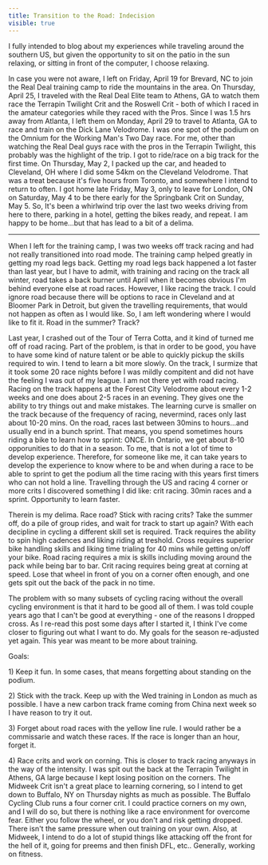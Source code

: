 ---title: Transition to the Road: Indecisionvisible: true---<p style="text-align: left;">
  I fully intended to blog about my experiences while traveling around the southern US, but given the opportunity to sit on the patio in the sun relaxing, or sitting in front of the computer, I choose relaxing.
</p>

<p style="text-align: left;">
  In case you were not aware, I left on Friday, April 19 for Brevard, NC to join the Real Deal training camp to ride the mountains in the area. On Thursday, April 25, I traveled with the Real Deal Elite team to Athens, GA to watch them race the Terrapin Twilight Crit and the Roswell Crit - both of which I raced in the amateur categories while they raced with the Pros. Since I was 1.5 hrs away from Atlanta, I left them on Monday, April 29 to travel to Atlanta, GA to race and train on the Dick Lane Velodrome. I was one spot of the podium on the Omnium for the Working Man's Two Day race. For me, other than watching the Real Deal guys race with the pros in the Terrapin Twilight, this probably was the highlight of the trip. I got to ride/race on a big track for the first time. On Thursday, May 2, I packed up the car, and headed to Cleveland, OH where I did some 54km on the Cleveland Velodrome. That was a treat because it's five hours from Toronto, and somewhere I intend to return to often. I got home late Friday, May 3, only to leave for London, ON on Saturday, May 4 to be there early for the Springbank Crit on Sunday, May 5. So, It's been a whirlwind trip over the last two weeks driving from here to there, parking in a hotel, getting the bikes ready, and repeat. I am happy to be home...but that has lead to a bit of a delima.
</p>

<p style="text-align: left;">
  <hr id="system-readmore" />
  When I left for the training camp, I was two weeks off track racing and had not really transitioned into road mode. The training camp helped greatly in getting my road legs back. Getting my road legs back happened a lot faster than last year, but I have to admit, with training and racing on the track all winter, road takes a back burner until April when it becomes obvious I'm behind everyone else at road races. However, I like racing the track. I could ignore road because there will be options to race in Cleveland and at Bloomer Park in Detroit, but given the travelling requirements, that would not happen as often as I would like. So, I am left wondering where I would like to fit it. Road in the summer? Track?
</p>

<p style="text-align: left;">
  Last year, I crashed out of the Tour of Terra Cotta, and it kind of turned me off of road racing. Part of the problem, is that in order to be good, you have to have some kind of nature talent or be able to quickly pickup the skills required to win. I tend to learn a bit more slowly. On the track, I surmize that it took some 20 race nights before I was mildly compitent and did not have the feeling I was out of my league. I am not there yet with road racing. Racing on the track happens at the Forest City Velodrome about every 1-2 weeks and one does about 2-5 races in an evening. They gives one the ability to try things out and make mistakes. The learning curve is smaller on the track because of the frequency of racing, nevermind, races only last about 10-20 mins. On the road, races last between 30mins to hours...and usually end in a bunch sprint. That means, you spend sometimes hours riding a bike to learn how to sprint: ONCE. In Ontario, we get about 8-10 opporunities to do that in a season. To me, that is not a lot of time to develop experience. Therefore, for someone like me, it can take years to develop the experience to know where to be and when during a race to be able to sprint to get the podium all the time racing with this years first timers who can not hold a line. Travelling through the US and racing 4 corner or more crits I discovered something I did like: crit racing. 30min races and a sprint. Opportunity to learn faster.
</p>

<p style="text-align: left;">
  Therein is my delima. Race road? Stick with racing crits? Take the summer off, do a pile of group rides, and wait for track to start up again? With each decipline in cycling a different skill set is required. Track requires the ability to spin high cadences and liking riding at treshold. Cross requires superior bike handling skills and liking time trialing for 40 mins while getting on/off your bike. Road racing requires a mix is skills including moving around the pack while being bar to bar. Crit racing requires being great at corning at speed. Lose that wheel in front of you on a corner often enough, and one gets spit out the back of the pack in no time.
</p>

<p style="text-align: left;">
  The problem with so many subsets of cycling racing without the overall cycling environment is that it hard to be good all of them. I was told couple years ago that I can't be good at everything - one of the reasons I dropped cross. As I re-read this post some days after I started it, I think I've come closer to figuring out what I want to do. My goals for the season re-adjusted yet again. This year was meant to be more about training.
</p>

<p style="text-align: left;">
  Goals:
</p>

<p style="text-align: left;">
  1) Keep it fun. In some cases, that means forgetting about standing on the podium.
</p>

<p style="text-align: left;">
  2) Stick with the track. Keep up with the Wed training in London as much as possible. I have a new carbon track frame coming from China next week so I have reason to try it out.
</p>

<p style="text-align: left;">
  3) Forget about road races with the yellow line rule. I would rather be a commissarie and watch these races. If the race is longer than an hour, forget it.
</p>

<p style="text-align: left;">
  4) Race crits and work on corning. This is closer to track racing anyways in the way of the intensity. I was spit out the back at the Terrapin Twilight in Athens, GA large because I kept losing position on the corners. The Midweek Crit isn't a great place to learning cornering, so I intend to get down to Buffalo, NY on Thursday nights as much as possible. The Buffalo Cycling Club runs a four corner crit. I could practice corners on my own, and I will do so, but there is nothing like a race environment for overcome fear. Either you follow the wheel, or you don't and risk getting dropped. There isn't the same pressure when out training on your own. Also, at Midweek, I intend to do a lot of stupid things like attacking off the front for the hell of it, going for preems and then finish DFL, etc.. Generally, working on fitness.
</p>

<p style="text-align: left;">
  &nbsp;
</p>

<p style="text-align: left;">
  &nbsp;
</p>